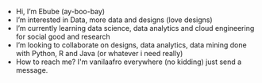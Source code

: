 - Hi, I’m Ebube (ay-boo-bay)
- I’m interested in Data, more data and designs (love designs)
- I’m currently learning data science, data analytics and cloud engineering for social good and research
- I’m looking to collaborate on designs, data analytics, data mining done with Python, R and Java (or whatever i need really)
- How to reach me? I'm vanilaafro everywhere (no kidding) just send a message.

<!---
vanilaafro/vanilaafro is a ✨ special ✨ repository because its `README.md` (this file) appears on your GitHub profile.
You can click the Preview link to take a look at your changes.
--->
